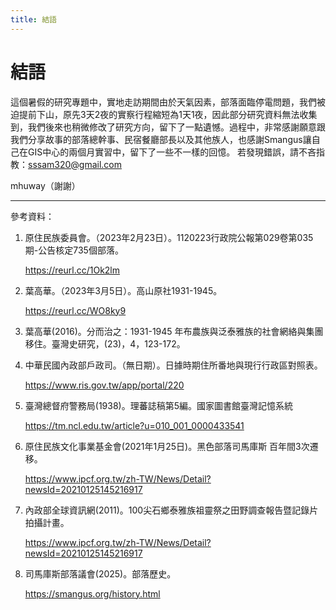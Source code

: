 ```yaml
---
title: 結語
---
```

# 結語

這個暑假的研究專題中，實地走訪期間由於天氣因素，部落面臨停電問題，我們被迫提前下山，原先3天2夜的實察行程縮短為1天1夜，因此部分研究資料無法收集到，我們後來也稍微修改了研究方向，留下了一點遺憾。過程中，非常感謝願意跟我們分享故事的部落總幹事、民宿餐廳部長以及其他族人，也感謝Smangus讓自己在GIS中心的兩個月實習中，留下了一些不一樣的回憶。 若發現錯誤，請不吝指教：sssam320@gmail.com

mhuway（謝謝） 

***

參考資料：

1. 原住民族委員會。（2023年2月23日）。1120223行政院公報第029卷第035期-公告核定735個部落。 

   https://reurl.cc/1Ok2lm

2. 葉高華。（2023年3月5日）。高山原社1931-1945。

   https://reurl.cc/WO8ky9

3. 葉高華(2016)。分而治之：1931-1945 年布農族與泛泰雅族的社會網絡與集團移住。臺灣史研究，(23)，4，123-172。

4. 中華民國內政部戶政司。（無日期）。日據時期住所番地與現行行政區對照表。

   https://www.ris.gov.tw/app/portal/220

5. 臺灣總督府警務局(1938)。理蕃誌稿第5編。國家圖書館臺灣記憶系統

   https://tm.ncl.edu.tw/article?u=010_001_0000433541

6. 原住民族文化事業基金會(2021年1月25日)。黑色部落司馬庫斯 百年間3次遷移。

   https://www.ipcf.org.tw/zh-TW/News/Detail?newsId=20210125145216917

7. 內政部全球資訊網(2011)。100尖石鄉泰雅族祖靈祭之田野調查報告暨記錄片拍攝計畫。

   https://www.ipcf.org.tw/zh-TW/News/Detail?newsId=20210125145216917

8. 司馬庫斯部落議會(2025)。部落歷史。

   https://smangus.org/history.html
